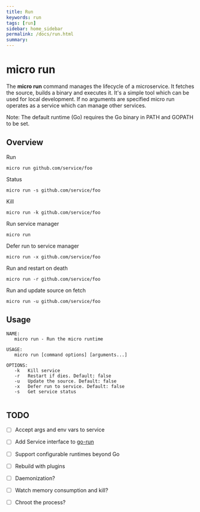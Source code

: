 ```yaml
---
title: Run
keywords: run
tags: [run]
sidebar: home_sidebar
permalink: /docs/run.html
summary: 
---
```


# micro run

The **micro run** command manages the lifecycle of a microservice. It fetches the source, builds a binary and executes it. 
It's a simple tool which can be used for local development. If no arguments are specified micro run operates as a service 
which can manage other services.

Note: The default runtime (Go) requires the Go binary in PATH and GOPATH to be set.

## Overview

Run

```
micro run github.com/service/foo
```

Status

```
micro run -s github.com/service/foo
```

Kill

```
micro run -k github.com/service/foo
```

Run service manager

```
micro run
```

Defer run to service manager

```
micro run -x github.com/service/foo
```

Run and restart on death

```
micro run -r github.com/service/foo
```

Run and update source on fetch

```
micro run -u github.com/service/foo
```

## Usage

```
NAME:
   micro run - Run the micro runtime

USAGE:
   micro run [command options] [arguments...]

OPTIONS:
   -k	Kill service
   -r	Restart if dies. Default: false
   -u	Update the source. Default: false
   -x	Defer run to service. Default: false
   -s	Get service status
   
```

## TODO

- [ ] Accept args and env vars to service 
- [ ] Add Service interface to [go-run](https://github.com/micro/go-run)
- [ ] Support configurable runtimes beyond Go
- [ ] Rebuild with plugins
- [ ] Daemonization?
- [ ] Watch memory consumption and kill?
- [ ] Chroot the process?


